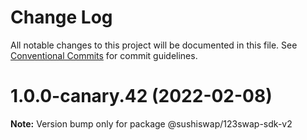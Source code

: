 # Change Log

All notable changes to this project will be documented in this file.
See [Conventional Commits](https://conventionalcommits.org) for commit guidelines.

# 1.0.0-canary.42 (2022-02-08)

**Note:** Version bump only for package @sushiswap/123swap-sdk-v2
